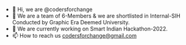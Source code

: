 - 👋 Hi, we are @codersforchange
- 👀 We are a team of 6-Members & we are shortlisted in Internal-SIH Conducted by Graphic Era Deemed University.
- 🌱 We are currently working on Smart Indian Hackathon-2022.
- 📫 How to reach us codersforchange@gmail.com

<!---
codersforchange/codersforchange is a ✨ special ✨ repository because its `README.md` (this file) appears on your GitHub profile.
You can click the Preview link to take a look at your changes.
--->
